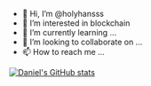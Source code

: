 - 👋 Hi, I’m @holyhansss
- 👀 I’m interested in blockchain
- 🌱 I’m currently learning ...
- 💞️ I’m looking to collaborate on ...
- 📫 How to reach me ...

<!---
holyhansss/holyhansss is a ✨ special ✨ repository because its `README.md` (this file) appears on your GitHub profile.
You can click the Preview link to take a look at your changes.
--->
[![Daniel's GitHub stats](https://github-readme-stats.vercel.app/apiholyhansssanuraghazra)](https://github.com/anuraghazra/github-readme-stats)
